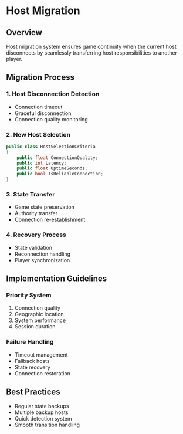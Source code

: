 # Host Migration

## Overview
Host migration system ensures game continuity when the current host disconnects by seamlessly transferring host responsibilities to another player.

## Migration Process

### 1. Host Disconnection Detection
- Connection timeout
- Graceful disconnection
- Connection quality monitoring

### 2. New Host Selection
```csharp
public class HostSelectionCriteria
{
    public float ConnectionQuality;
    public int Latency;
    public float UptimeSeconds;
    public bool IsReliableConnection;
}
```

### 3. State Transfer
- Game state preservation
- Authority transfer
- Connection re-establishment

### 4. Recovery Process
- State validation
- Reconnection handling
- Player synchronization

## Implementation Guidelines

### Priority System
1. Connection quality
2. Geographic location
3. System performance
4. Session duration

### Failure Handling
- Timeout management
- Fallback hosts
- State recovery
- Connection restoration

## Best Practices
- Regular state backups
- Multiple backup hosts
- Quick detection system
- Smooth transition handling
